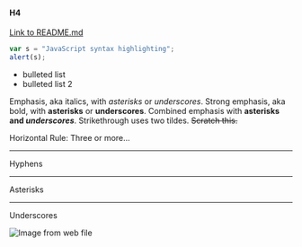 #### H4

[Link to README.md](https://github.com/marissawatkins/challenge-one/blob/master/README.md)

```javascript
var s = "JavaScript syntax highlighting";
alert(s);
```

* bulleted list
* bulleted list 2

Emphasis, aka italics, with *asterisks* or _underscores_.
Strong emphasis, aka bold, with **asterisks** or __underscores__.
Combined emphasis with **asterisks and _underscores_**.
Strikethrough uses two tildes. ~~Scratch this.~~

Horizontal Rule:
Three or more...

---

Hyphens

***

Asterisks

___

Underscores

![Image from web file](https://pics.me.me/silly-fun-things-are-important-elon-musk-31240329.png)
